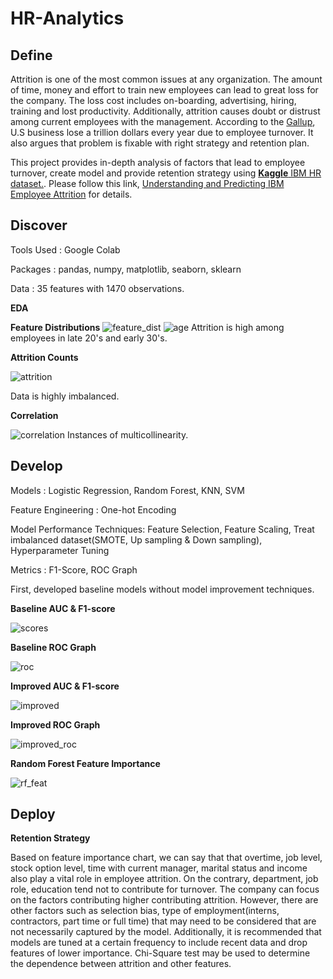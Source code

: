 # HR-Analytics
 
## Define
Attrition is one of the most common issues at any organization. The amount of  time, money and effort to train new employees can lead to great loss for the company. The loss cost includes on-boarding, advertising, hiring, training and lost productivity. Additionally, attrition causes doubt or distrust among current employees with the management. 
According to the [Gallup](https://www.gallup.com/workplace/247391/fixable-problem-costs-businesses-trillion.aspx), U.S business lose a trillion dollars every year due to employee turnover. It also argues that problem is fixable with right strategy and retention plan. 

This project provides in-depth analysis of factors that lead to employee turnover, create model and provide retention strategy using [**Kaggle** IBM HR dataset.](https://www.kaggle.com/pavansubhasht/ibm-hr-analytics-attrition-dataset). Please follow this link, [Understanding and Predicting IBM Employee Attrition](https://github.com/min-tee/HR-Analytics/blob/main/HR_Analytics.ipynb) for details.


## Discover
Tools Used : Google Colab

Packages : pandas, numpy, matplotlib, seaborn, sklearn

Data :  35 features with 1470 observations.

**EDA**

**Feature Distributions**
![feature_dist](https://github.com/min-tee/HR-Analytics/blob/fd84a0d7477d265fc85f9c4b95c176e18503fd38/Charts/distributions.png)
![age](https://github.com/min-tee/HR-Analytics/blob/ccbacc3903ae6cae02e12953e55a69145927855b/Charts/attrition_age.png)
Attrition is high among employees in late 20's and early 30's.

**Attrition Counts**

![attrition](https://github.com/min-tee/HR-Analytics/blob/4d3c27d93d511602c18c095ceeff96d870295214/Charts/imbalanced_data.png)

Data is highly imbalanced. 

**Correlation**

![correlation](https://github.com/min-tee/HR-Analytics/blob/c63b2cc858c5315aaa88ccbba1c27f30d6e6a2d6/Charts/correlation%20matrix.png)
Instances of multicollinearity. 






## Develop
Models : Logistic Regression, Random Forest, KNN, SVM

Feature Engineering : One-hot Encoding

Model Performance Techniques: Feature Selection, Feature Scaling, Treat imbalanced dataset(SMOTE, Up sampling & Down sampling), Hyperparameter Tuning

Metrics : F1-Score, ROC Graph

First, developed baseline models without model improvement techniques. 

**Baseline AUC & F1-score**

![scores](https://github.com/min-tee/HR-Analytics/blob/d12b193f2922f683f09792450bf59c3a34f9ff2e/Charts/baseline_scores.PNG)


**Baseline ROC Graph**

![roc](https://github.com/min-tee/HR-Analytics/blob/d12b193f2922f683f09792450bf59c3a34f9ff2e/Charts/baseline_roc.png)

**Improved AUC & F1-score**

![improved](https://github.com/min-tee/HR-Analytics/blob/fc01a41a84e58960c9dfb5cf0ed7a45e45de219c/Charts/improved_metrics.png)


**Improved ROC Graph**

![improved_roc](https://github.com/min-tee/HR-Analytics/blob/fc01a41a84e58960c9dfb5cf0ed7a45e45de219c/Charts/improved_roc.png)

**Random Forest Feature Importance**

![rf_feat](https://github.com/min-tee/HR-Analytics/blob/fc01a41a84e58960c9dfb5cf0ed7a45e45de219c/Charts/rf_feat_impt.png)




## Deploy

**Retention Strategy**

Based on feature importance chart, we can say that that overtime, job level, stock option level, time with current manager, marital status and income also play a vital role in employee attrition. On the contrary, department, job role, education tend not to contribute for turnover. The company can focus on the factors contributing higher contributing attrition. However, there are other factors such as selection bias, type of employment(interns, contractors, part time or full time) that may need to be considered that are not necessarily captured by the model. Additionally, it is recommended that models are tuned at a certain frequency to include recent data and drop features of lower importance. Chi-Square test may be used to determine the dependence between attrition and other features.


